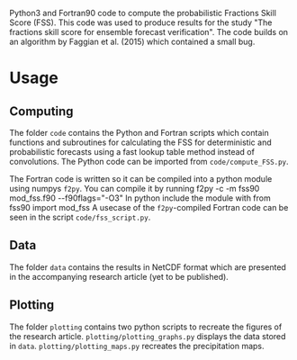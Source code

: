 Python3 and Fortran90 code to compute the probabilistic Fractions Skill Score (FSS). This code was used to produce results for the study "The fractions skill score for ensemble forecast verification". The code builds on an algorithm by Faggian et al. (2015) which contained a small bug.

# Usage
## Computing
The folder `code` contains the Python and Fortran scripts which contain functions and subroutines for calculating the FSS for deterministic and probabilistic forecasts using a fast lookup table method instead of convolutions. The Python code can be imported from `code/compute_FSS.py`.

The Fortran code is written so it can be compiled into a python module using numpys `f2py`. You can compile it by running
    f2py -c -m fss90 mod_fss.f90 --f90flags="-O3"
In python include the module with
    from fss90 import mod_fss
A usecase of the `f2py`-compiled Fortran code can be seen in the script `code/fss_script.py`.

## Data
The folder `data` contains the results in NetCDF format which are presented in the accompanying research article (yet to be published).

## Plotting
The folder `plotting` contains two python scripts to recreate the figures of the research article. `plotting/plotting_graphs.py` displays the data stored in `data`. `plotting/plotting_maps.py` recreates the precipitation maps.
